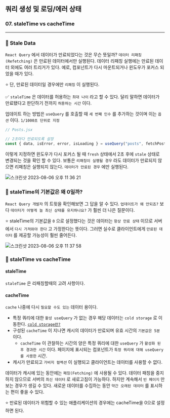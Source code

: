## 쿼리 생성 및 로딩/에러 상태
### 07. staleTime vs cacheTime
---------------------------------------------

### 📌 Stale Data

`React Query` 에서 데이터가 만료되었다는 것은 무슨 뜻일까?
`데이터 리패칭(Refetching)` 은 만료된 데이터에서만 실행된다. 데이터 리패칭 실행에는 만료된 데이터 외에도 여러 트리거가 있다. 예로, 컴포넌트가 다시 마운트되거나 윈도우가 포커스 되었을 때가 있다.

⭐️ 단, 만료된 데이터일 경우에만 `리패칭` 이 실행된다.

✅ `staleTime` 은 데이터를 허용하는 `최대 나이` 라고 할 수 있다. 
달리 말하면 데이터가 만료됐다고 판단하기 전까지 `허용하는 시간` 이다.

업데이트 하는 방법은 `useQuery` 를 호출할 때 `세 번째 인수` 를 추가하는 것이며 이는 `옵션` 이다.
`1/1000초 단위로 지정`

```jsx
// Posts.jsx

// 2초마다 만료되도록 설정
const { data, isError, error, isLoading } = useQuery("posts", fetchPosts, { staleTime: 2000});
```

이렇게 지정하면 윈도우가 다시 포커스 될 때 `fresh` 상태에서 2초 후에 `stale` 상태로 변경되는 것을 확인 할 수 있다.
보통은 `리패칭이 실행될 경우` 라도 데이터가 만료되지 않으면 리패칭은 실행되지 않는다.
`데이터가 만료된 경우` 에만 실행된다.

![스크린샷 2023-08-06 오후 11 36 21](https://github.com/chromeheartz/TIL/assets/95161113/05f807d9-c4f1-4cb0-a509-7752af97a60c)

### 📌 staleTime의 기본값은 왜 0일까?

`React Query 개발자` 의 트윗을 확인해보면 그 답을 알 수 있다.
`업데이트가 왜 안되죠?` 보다 `데이터가 어떻게 늘 최신 상태를 유지하나요?` 가 훨씬 더 나은 질문이다.

⭐️ staleTime의 기본값을 `0` 으로 설정했다는 것은 데이터는 `항상 만료 상태` 이므로 서버에서 `다시 가져와야 한다` 고 가정한다는 뜻이다. 그러면 실수로 클라이언트에게 `만료된 데이터` 를 제공할 가능성이 훨씬 줄어든다.

![스크린샷 2023-08-06 오후 11 37 58](https://github.com/chromeheartz/TIL/assets/95161113/a5fe82ed-8bbb-4c53-a2fe-a4050032e6e5)

### 📌 staleTime vs cacheTime

#### staleTime

`staleTime` 은 리패칭할때의 고려 사항이다.

#### cacheTime

`cache` 나중에 다시 `필요할 수도 있는` 데이터 용이다.
- 특정 쿼리에 대한 `활성 useQuery` 가 없는 경우 해당 데이터는 `cold storage` 로 이동한다.
[`cold storage란?`]
- 구성된 `cacheTime` 이 지나면 캐시의 데이터가 만료되며 유효 시간의 `기본값은 5분` 이다.
	- `cacheTime` 이 관찰하는 시간의 양은 특정 쿼리에 대한 `useQuery` 가 `활성화 된 후 경과한 시간` 이다. 페이지에 표시되는 컴포넌트가 `특정 쿼리에 대해 useQuery를 사용한` 시간.
- 캐시가 만료되고 `가비지 컬렉션` 이 실행되고 클라이언트는 데이터를 사용할 수 없다.

데이터가 캐시에 있는 동안에는 `패칭(Fetching)` 에 사용될 수 있다. 데이터 패칭을 중지하지 않으므로 서버의 `최신 데이터`  로 새로고침이 가능하다. 하지만 계속해서 `빈 페이지` 만 보는 경우가 생길 수 있다.
새로운 데이터를 수집하는 동안 `약간 오래된 데이터` 를 표시하는 편이 좋을 수 있다.

⭐️ 만료된 데이터가 위험할 수 있는 애플리케이션의 경우에는 cacheTime을 0으로 설정하면 된다.
    

[`cold storage란?`]: (https://d2.naver.com/helloworld/526125)